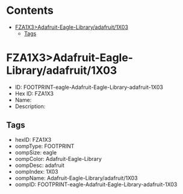 



Contents
========

* [FZA1X3>Adafruit-Eagle-Library/adafruit/1X03](#fza1x3adafruit-eagle-libraryadafruit1x03)
	* [Tags](#tags)

# FZA1X3>Adafruit-Eagle-Library/adafruit/1X03

- ID: FOOTPRINT-eagle-Adafruit-Eagle-Library-adafruit-1X03
- Hex ID: FZA1X3
- Name: 
- Description: 

## Tags

- hexID: FZA1X3
- oompType: FOOTPRINT
- oompSize: eagle
- oompColor: Adafruit-Eagle-Library
- oompDesc: adafruit
- oompIndex: 1X03
- oompName: Adafruit-Eagle-Library/adafruit/1X03
- oompID: FOOTPRINT-eagle-Adafruit-Eagle-Library-adafruit-1X03

